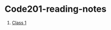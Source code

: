 # Code201-reading-notes
1. [Class 1](https://github.com/bkhanal4351/Code201-reading-notes/blob/main/class01.md)